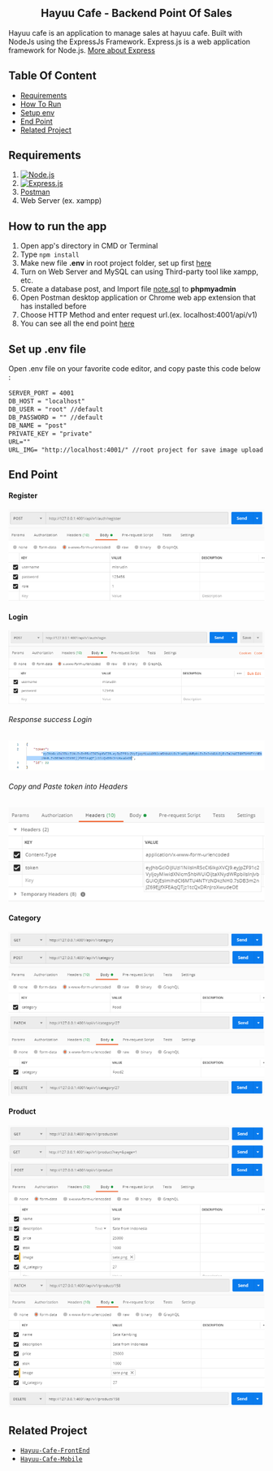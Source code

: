 <section id="home">
<h1 align="center">Hayuu Cafe - Backend Point Of Sales</h1>


Hayuu cafe is an application to manage sales at hayuu cafe. Built with NodeJs using the ExpressJs Framework.
Express.js is a web application framework for Node.js. [More about Express](https://en.wikipedia.org/wiki/Express.js)
</section>


## Table Of Content
<div class="header">
	<ul>
		<li><a href="#requirements">Requirements</a></li>
		<li><a href="#how-to-run">How To Run</a></li>
		<li><a href="#setup-env">Setup env</a></li>
		<li><a href="#end-point">End Point</a></li>
		<li><a href="#related-project">Related Project</a></li>
	</ul>
</div>

<section id="requirements">

## Requirements

1. [![Node.js](https://img.shields.io/badge/Node.js-v.10.16-green.svg?style=rounded-square)](https://nodejs.org/)	
2. [![Express.js](https://img.shields.io/badge/Express.js-4.x-blue.svg?style=rounded-square)](https://expressjs.com/en/starter/installing.html)
3. <a href="https://www.getpostman.com/">Postman</a>
4. Web Server (ex. xampp)
</section>


<section id="how-to-run">
	
## How to run the app
1. Open app's directory in CMD or Terminal
2. Type `npm install`
3. Make new file **.env** in root project folder, set up first [here](#env)
4. Turn on Web Server and MySQL can using Third-party tool like xampp, etc.
5. Create a database post, and Import file [note.sql](database/post.sql) to **phpmyadmin**
6. Open Postman desktop application or Chrome web app extension that has installed before
7. Choose HTTP Method and enter request url.(ex. localhost:4001/api/v1)
8. You can see all the end point [here](#endpoint)
</section>

<section id="setup-env">
	
## Set up .env file
Open .env file on your favorite code editor, and copy paste this code below :
```
SERVER_PORT = 4001
DB_HOST = "localhost"
DB_USER = "root" //default
DB_PASSWORD = "" //default
DB_NAME = "post"
PRIVATE_KEY = "private"
URL=""
URL_IMG= "http://localhost:4001/" //root project for save image upload
```
</section>

<section id="end-point">

## End Point

<div class="demo">
    <div class="items">
    	<h4 class="title-demo">Register</h4>
		<img class="img-demo" src="./demo/register.png">  
    </div>
    <div class="items">
    	<h4 class="title-demo">Login</h4>
		<img class="img-demo" src="./demo/login.png">
		<h6>Response success Login</h6>
		<img class="img-res" src="./demo/token.png">
		<h6>Copy and Paste token into Headers</h6>
		<img class="img-res" src="./demo/headers.png">
    </div>
     <div class="items">
    	<h4 class="title-demo">Category</h4>
		<img class="img-demo" src="./demo/get-category.png">  
		<img class="img-demo" src="./demo/post-category.png">  
		<img class="img-demo" src="./demo/patch-category.png">  
		<img class="img-demo" src="./demo/delete-category.png">  
    </div>
    <div class="items">
    	<h4 class="title-demo">Product</h4>
		<img class="img-demo" src="./demo/get-product.png">
		<img class="img-demo" src="./demo/pagination.png">    
		<img class="img-demo" src="./demo/post-product.png">  
		<img class="img-demo" src="./demo/patch-product.png">  
		<img class="img-demo" src="./demo/delete-product.png">  
    </div>
</div>
</section>


<section id="related-project">
	
## Related Project
* [`Hayuu-Cafe-FrontEnd`](https://github.com/misrudin/Front-end-PointOfSales.git)
* [`Hayuu-Cafe-Mobile`](https://github.com/misrudin/PosReactNative.git)
</section>

	